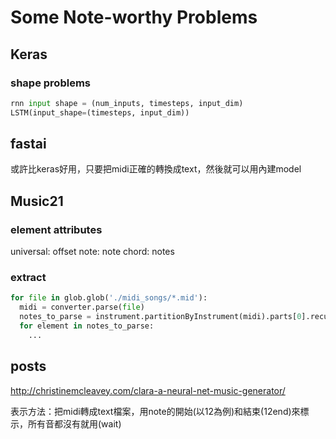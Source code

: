 # Some Note-worthy Problems
## Keras
### shape problems
``` python
rnn input shape = (num_inputs, timesteps, input_dim)
LSTM(input_shape=(timesteps, input_dim))
```
## fastai
或許比keras好用，只要把midi正確的轉換成text，然後就可以用內建model

## Music21
### element attributes
universal: offset
note: note
chord: notes
### extract
```python
for file in glob.glob('./midi_songs/*.mid'):
  midi = converter.parse(file)
  notes_to_parse = instrument.partitionByInstrument(midi).parts[0].recurse()
  for element in notes_to_parse:
    ...
```
## posts
http://christinemcleavey.com/clara-a-neural-net-music-generator/

表示方法：把midi轉成text檔案，用note的開始(以12為例)和結束(12end)來標示，所有音都沒有就用(wait)
